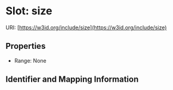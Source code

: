 # Slot: size

URI: [https://w3id.org/include/size](https://w3id.org/include/size)



<!-- no inheritance hierarchy -->


## Properties

 * Range: None



## Identifier and Mapping Information





